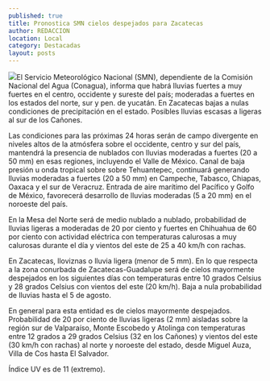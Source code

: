 ```yaml
---
published: true
title: Pronostica SMN cielos despejados para Zacatecas
author: REDACCION
location: Local
category: Destacadas
layout: posts
---
```


![](http://i.imgur.com/IxVYwbMm.jpg)El Servicio Meteorológico Nacional (SMN), dependiente de la Comisión Nacional del Agua (Conagua), informa que habrá lluvias fuertes a muy fuertes en el centro, occidente y sureste del país; moderadas a fuertes en los estados del norte, sur y pen. de yucatán. En Zacatecas bajas a nulas condiciones de precipitación en el estado. Posibles lluvias escasas a ligeras al sur de los Cañones. 


Las condiciones para las próximas 24 horas serán de campo divergente en niveles altos de la atmósfera sobre el occidente, centro y sur del país, mantendrá la presencia de nublados con lluvias moderadas a fuertes (20 a 50 mm) en esas regiones, incluyendo el Valle de México. Canal de baja presión u onda tropical sobre sobre Tehuantepec, continuará generando lluvias moderadas a fuertes (20 a 50 mm) en Campeche, Tabasco, Chiapas, Oaxaca y el sur de Veracruz. Entrada de aire marítimo del Pacífico y Golfo de México, favorecerá desarrollo de lluvias moderadas (5 a 20 mm) en el noroeste del país. 

En la Mesa del Norte será de medio nublado a nublado, probabilidad de lluvias ligeras a moderadas de 20 por ciento y fuertes en Chihuahua de 60 por ciento con actividad eléctrica con temperaturas calurosas a muy calurosas durante el día y vientos del este de 25 a 40 km/h con rachas. 

En Zacatecas, lloviznas o lluvia ligera (menor de 5 mm). En lo que respecta a la zona conurbada de Zacatecas-Guadalupe será de cielos mayormente despejados en los siguientes días con temperaturas entre 10 grados Celsius y 28 grados Celsius con vientos del este (20 km/h). Baja a nula probabilidad de lluvias hasta el 5 de agosto. 

En general para esta entidad es de cielos mayormente despejados. Probabilidad de 20 por ciento de lluvias ligeras (2 mm) aisladas sobre la región sur de Valparaíso, Monte Escobedo y Atolinga con temperaturas entre 12 grados a 29 grados Celsius (32 en los Cañones) y vientos del este (30 km/h con rachas) al norte y noroeste del estado, desde Miguel Auza, Villa de Cos hasta El Salvador. 

Índice UV es de 11 (extremo). 
